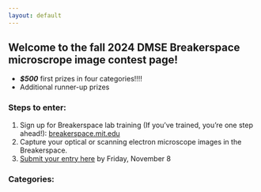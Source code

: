 ```yaml
---
layout: default
---
```


## Welcome to the fall 2024 DMSE Breakerspace microscrope image contest page! 

* ___$500___ first prizes in four categories!!!!
* Additional runner-up prizes

### Steps to enter:

1.	Sign up for Breakerspace lab training (If you’ve trained, you’re one step ahead!): [breakerspace.mit.edu](https://breakerspace.mit.edu/)
2.	Capture your optical or scanning electron microscope images in the Breakerspace.
3.	[Submit your entry here](https://forms.gle/26D7oqJJvAK5cKBG7) by Friday, November 8

### Categories:


